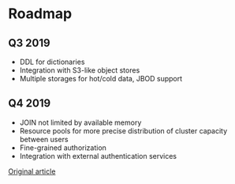 # Roadmap

## Q3 2019

- DDL for dictionaries
- Integration with S3-like object stores
- Multiple storages for hot/cold data, JBOD support

## Q4 2019

- JOIN not limited by available memory
- Resource pools for more precise distribution of cluster capacity between users
- Fine-grained authorization
- Integration with external authentication services

[Original article](https://clickhouse.yandex/docs/en/roadmap/) <!--hide-->
